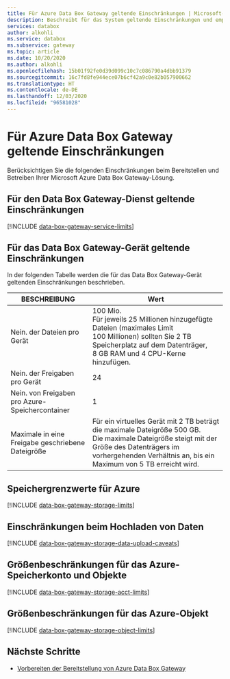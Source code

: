 ```yaml
---
title: Für Azure Data Box Gateway geltende Einschränkungen | Microsoft-Dokumentation
description: Beschreibt für das System geltende Einschränkungen und empfohlene Größen für Microsoft Azure Data Box Gateway.
services: databox
author: alkohli
ms.service: databox
ms.subservice: gateway
ms.topic: article
ms.date: 10/20/2020
ms.author: alkohli
ms.openlocfilehash: 15b01f92fe0d39d099c10c7c086790a4dbb91379
ms.sourcegitcommit: 16c7fd8fe944ece07b6cf42a9c0e82b057900662
ms.translationtype: HT
ms.contentlocale: de-DE
ms.lasthandoff: 12/03/2020
ms.locfileid: "96581028"
---
```

# <a name="azure-data-box-gateway-limits"></a>Für Azure Data Box Gateway geltende Einschränkungen

Berücksichtigen Sie die folgenden Einschränkungen beim Bereitstellen und Betreiben Ihrer Microsoft Azure Data Box Gateway-Lösung.

## <a name="data-box-gateway-service-limits"></a>Für den Data Box Gateway-Dienst geltende Einschränkungen

[!INCLUDE [data-box-gateway-service-limits](../../includes/data-box-gateway-service-limits.md)]

## <a name="data-box-gateway-device-limits"></a>Für das Data Box Gateway-Gerät geltende Einschränkungen

In der folgenden Tabelle werden die für das Data Box Gateway-Gerät geltenden Einschränkungen beschrieben.

| BESCHREIBUNG | Wert |
|---|---|
|Nein. der Dateien pro Gerät |100 Mio. <br> Für jeweils 25 Millionen hinzugefügte Dateien (maximales Limit 100 Millionen) sollten Sie 2 TB Speicherplatz auf dem Datenträger, 8 GB RAM und 4 CPU-Kerne hinzufügen. |
|Nein. der Freigaben pro Gerät |24 |
|Nein. von Freigaben pro Azure-Speichercontainer |1 |
|Maximale in eine Freigabe geschriebene Dateigröße|Für ein virtuelles Gerät mit 2 TB beträgt die maximale Dateigröße 500 GB. <br> Die maximale Dateigröße steigt mit der Größe des Datenträgers im vorhergehenden Verhältnis an, bis ein Maximum von 5 TB erreicht wird. |

## <a name="azure-storage-limits"></a>Speichergrenzwerte für Azure

[!INCLUDE [data-box-gateway-storage-limits](../../includes/data-box-gateway-storage-limits.md)]

## <a name="data-upload-caveats"></a>Einschränkungen beim Hochladen von Daten

[!INCLUDE [data-box-gateway-storage-data-upload-caveats](../../includes/data-box-gateway-storage-data-upload-caveats.md)]

## <a name="azure-storage-account-size-and-object-size-limits"></a>Größenbeschränkungen für das Azure-Speicherkonto und Objekte

[!INCLUDE [data-box-gateway-storage-acct-limits](../../includes/data-box-gateway-storage-acct-limits.md)]

## <a name="azure-object-size-limits"></a>Größenbeschränkungen für das Azure-Objekt

[!INCLUDE [data-box-gateway-storage-object-limits](../../includes/data-box-gateway-storage-object-limits.md)]

## <a name="next-steps"></a>Nächste Schritte

- [Vorbereiten der Bereitstellung von Azure Data Box Gateway](data-box-gateway-deploy-prep.md)
